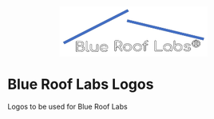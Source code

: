 <p align="center">
<img align="center" width="296" height="100" src="https://raw.githubusercontent.com/Blue-Roof-Labs/Blue-Roof-Labs-Logos/main/Blue-Roof-Labs-Logo-White-BlackOutline.svg?token=AKPRSIYBNBPQ4TJSA6XTOWLBE2A2M">
</p>

# Blue Roof Labs Logos
Logos to be used for Blue Roof Labs
